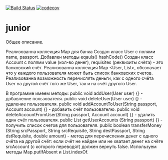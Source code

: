 [![Build Status](https://travis-ci.org/Abrikosovp/junior.svg?branch=master)](https://travis-ci.org/Abrikosovp/junior)
[![codecov](https://codecov.io/gh/Abrikosovp/junior/branch/master/graph/badge.svg)](https://codecov.io/gh/Abrikosovp/junior)
# junior
Общее описание.

Реализованна коллекция Map для банка
Создан класс User с полями name, passport.
Добавлен методы eqauls() hashCode()
Создан класс Account с полями value (кол-во денег), requisites (реквизиты счёта) - это банковский счёт.
Реализованна коллекция Map <User, List<Account>>, обозначает что у каждого пользователя может быть список банковских счетов.
Реализованна возможность перечислять деньги, как с одного счёта User на другой счёт того же User, так и на счёт другого User.

В программе имеем методы:
public void addUser(User user) {} - добавление пользователя.
public void deleteUser(User user) {} - удаление пользователя.
public void addAccountToUser(String passport, Account account) {} - добавить счёт пользователю.
public void deleteAccountFromUser(String passport, Account account) {} - удалить один счёт пользователя.
public List<Accounts> getUserAccounts (String passport) {} - получить список счетов для пользователя.
public boolean transferMoney (String srcPassport, String srcRequisite, String destPassport, String dstRequisite, double amount) - метод для перечисления денег с одного счёта на другой счёт:
если счёт не найден или не хватает денег на счёте srcAccount (с которого переводят) должен вернуть false. Используем методы Map.putIfAbsent и List.indexOf.